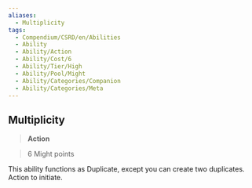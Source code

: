 ```yaml
---
aliases:
  - Multiplicity
tags:
  - Compendium/CSRD/en/Abilities
  - Ability
  - Ability/Action
  - Ability/Cost/6
  - Ability/Tier/High
  - Ability/Pool/Might
  - Ability/Categories/Companion
  - Ability/Categories/Meta
---
```

  
    
## Multiplicity    
>**Action**    
>6 Might points  
    
This ability functions as Duplicate, except you can create two duplicates. Action to initiate.